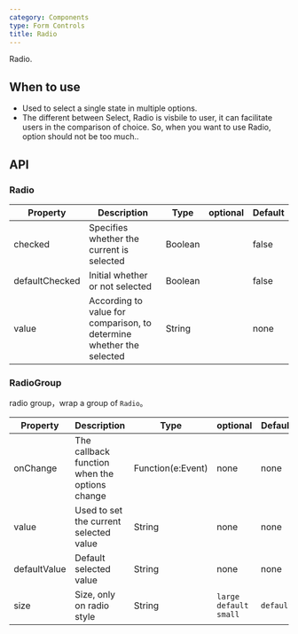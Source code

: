 ```yaml
---
category: Components
type: Form Controls
title: Radio
---
```


Radio.

## When to use

- Used to select a single state in multiple options.
- The different between Select, Radio is visbile to user, it can facilitate users in the comparison of choice. So, when you want to use Radio, option should not be too much..


## API

### Radio

| Property           | Description                                     | Type       |  optional | Default |
|----------------|------------------------------------------|------------|---------|--------|
| checked        | Specifies whether the current is selected                         | Boolean    |         | false  |
| defaultChecked | Initial whether or not selected                             | Boolean    |         | false  |
| value          | According to value for comparison, to determine whether the selected        | String     |         | none     |

### RadioGroup

radio group，wrap a group of `Radio`。

| Property           | Description                             | Type              | optional | Default |
|----------------|----------------------------------|-------------------|--------|--------|
| onChange       | The callback function when the options change             | Function(e:Event) | none     | none     |
| value          | Used to set the current selected value             | String            | none     | none     |
| defaultValue   | Default selected value                     | String            | none     | none     |
| size           | Size, only on radio style           | String            | `large` `default` `small` | `default` |
